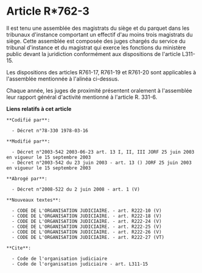 # Article R*762-3

Il est tenu une assemblée des magistrats du siège et du parquet dans les tribunaux d'instance comportant un effectif d'au
moins trois magistrats du siège. Cette assemblée est composée des juges chargés du service du tribunal d'instance et du
magistrat qui exerce les fonctions du ministère public devant la juridiction conformément aux dispositions de l'article
L311-15.

Les dispositions des articles R761-17, R761-19 et R761-20 sont applicables à l'assemblée mentionnée à l'alinéa ci-dessus.

Chaque année, les juges de proximité présentent oralement à l'assemblée leur rapport général d'activité mentionné à l'article
R. 331-6.

**Liens relatifs à cet article**

	**Codifié par**:

	  - Décret n°78-330 1978-03-16

	**Modifié par**:

	  - Décret n°2003-542 2003-06-23 art. 13 I, II, III JORF 25 juin 2003 en vigueur le 15 septembre 2003
	  - Décret n°2003-542 du 23 juin 2003 - art. 13 () JORF 25 juin 2003 en vigueur le 15 septembre 2003

	**Abrogé par**:

	  - Décret n°2008-522 du 2 juin 2008 - art. 1 (V)

	**Nouveaux textes**:

	  - CODE DE L'ORGANISATION JUDICIAIRE. - art. R222-10 (V)
	  - CODE DE L'ORGANISATION JUDICIAIRE. - art. R222-18 (V)
	  - CODE DE L'ORGANISATION JUDICIAIRE. - art. R222-24 (V)
	  - CODE DE L'ORGANISATION JUDICIAIRE. - art. R222-25 (V)
	  - CODE DE L'ORGANISATION JUDICIAIRE. - art. R222-26 (V)
	  - CODE DE L'ORGANISATION JUDICIAIRE. - art. R222-27 (VT)

	**Cite**:

	  - Code de l'organisation judiciaire
	  - Code de l'organisation judiciaire - art. L311-15
